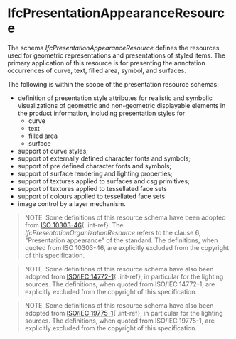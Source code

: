 IfcPresentationAppearanceResource
=================================

The schema _IfcPresentationAppearanceResource_ defines the resources used for geometric representations and presentations of styled items. The primary application of this resource is for presenting the annotation occurrences of curve, text, filled area, symbol, and surfaces.

The following is within the scope of the presentation resource schemas:

* definition of presentation style attributes for realistic and symbolic visualizations of geometric and non-geometric displayable elements in the product information, including presentation styles for
    * curve
    * text
    * filled area
    * surface
* support of curve styles;
* support of externally defined character fonts and symbols;
* support of pre defined character fonts and symbols;
* support of surface rendering and lighting properties;
* support of textures applied to surfaces and csg primitives;
* support of textures applied to tessellated face sets
* support of colours applied to tessellated face sets
* image control by a layer mechanism.

> NOTE&nbsp; Some definitions of this resource schema have been adopted from [ISO 10303-46](../../bibliography.htm#iso-10303-46){ .int-ref}. The _IfcPresentationOrganizationResource_ refers to the clause 6, "Presentation appearance" of the standard. The definitions, when quoted from ISO 10303-46, are explicitly excluded from the copyright of this specification.

> NOTE&nbsp; Some definitions of this resource schema have also been adopted from [ISO/IEC 14772-1](../../bibliography.htm#IEC-14772-1){ .int-ref}, in particular for the lighting sources. The definitions, when quoted from ISO/IEC 14772-1, are explicitly excluded from the copyright of this specification.

> NOTE&nbsp; Some definitions of this resource schema have also been adopted from [ISO/IEC 19775-1](../../bibliography.htm#IEC-19775-1){ .int-ref}, in particular for the lighting sources. The definitions, when quoted from ISO/IEC 19775-1, are explicitly excluded from the copyright of this specification.
